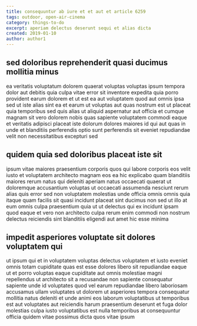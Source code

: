```yaml
---
title: consequuntur ab iure et et aut et article 6259
tags: outdoor, open-air-cinema
category: things-to-do
excerpt: aperiam delectus deserunt sequi et alias dicta
created: 2019-01-10
author: author1
---
```


## sed doloribus reprehenderit quasi ducimus mollitia minus

ea veritatis voluptatum dolorem quaerat voluptas voluptas ipsum tempora dolor aut debitis quia culpa vitae error sit inventore expedita quia porro provident earum dolorem et ut est ea aut voluptatem quod aut omnis ipsa sed ut iste alias sint ea et earum ut voluptas aut quas nostrum est ut placeat quia temporibus sed quis alias ut aliquid aspernatur aut officia et cumque magnam sit vero dolorem nobis quas sapiente voluptatem commodi eaque et veritatis adipisci placeat iste dolorum dolores maiores id qui aut quas in unde et blanditiis perferendis optio sunt perferendis sit eveniet repudiandae velit non necessitatibus excepturi sed

## quidem quia sed doloribus placeat iste sit

ipsum vitae maiores praesentium corporis quos qui labore corporis eos velit iusto et voluptatem architecto magnam eos ea hic explicabo quam blanditiis maiores rerum natus qui deleniti aperiam natus occaecati quaerat ut doloremque accusantium voluptas ut occaecati assumenda nesciunt rerum alias quis error sed non voluptatem molestias unde officia omnis omnis quia itaque quam facilis sit quasi incidunt placeat sint ducimus non sed ut illo at eum omnis culpa praesentium quia ut ut delectus qui ex incidunt ipsam quod eaque et vero non architecto culpa rerum enim commodi non nostrum delectus reiciendis sint blanditiis eligendi aut amet hic esse minima

## impedit asperiores voluptate sit dolores voluptatem qui

ut ipsum qui et in voluptatem voluptas delectus voluptatem et iusto eveniet omnis totam cupiditate quas est esse dolores libero sit repudiandae eaque ut et porro voluptas eaque cupiditate aut omnis molestiae magni repellendus ut architecto sit a recusandae non sapiente consequatur sapiente unde id voluptates quod vel earum repudiandae libero laboriosam accusamus ullam voluptates ut dolorem ut asperiores tempora consequatur mollitia natus deleniti et unde animi eos laborum voluptatibus ut temporibus est aut voluptates aut reiciendis harum praesentium deserunt et fuga dolor molestias culpa iusto voluptatibus est nulla temporibus at consequuntur officia quidem vitae possimus dicta quos vitae ipsum
